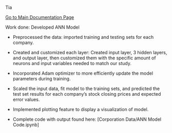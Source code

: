 Tia

[Go to Main Documentation Page](../README.md)

Work done: Developed ANN Model


* Preprocessed the data: imported training and testing sets for each company.
* Created and customized each layer: Created input layer, 3 hidden layers, and output layer, then customized them with the specific amount of neurons and input variables needed to match our study.
* Incorporated Adam optimizer to more efficiently update the model parameters during training.
* Scaled the input data, fit model to the training sets, and predicted the test set results for each company’s stock closing prices and expected error values.
* Implemented plotting feature to display a visualization of model.

* Complete code with output found here: [Corporation Data/ANN Model Code.ipynb]

